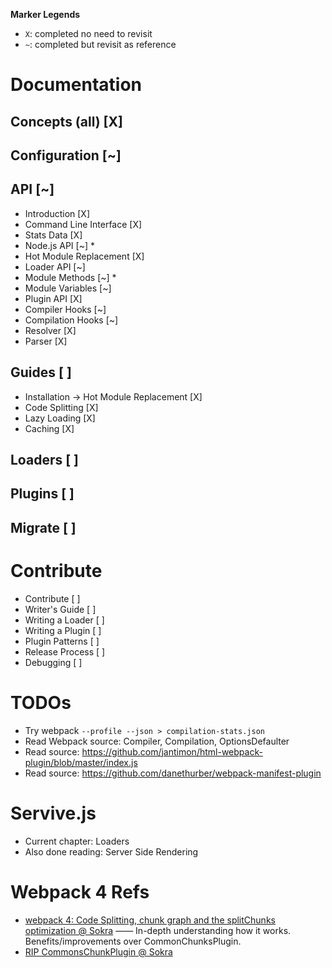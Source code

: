 __Marker Legends__

- `X`: completed no need to revisit
- `~`: completed but revisit as reference

# Documentation

## Concepts (all) [X]
## Configuration [~]
## API [~]
- Introduction [X]
- Command Line Interface [X]
- Stats Data [X]
- Node.js API [~] *
- Hot Module Replacement [X]
- Loader API [~]
- Module Methods [~] *
- Module Variables [~]
- Plugin API [X]
- Compiler Hooks [~]
- Compilation Hooks [~]
- Resolver [X]
- Parser [X]
## Guides [ ]
- Installation -> Hot Module Replacement [X]
- Code Splitting [X]
- Lazy Loading [X]
- Caching [X]
## Loaders [ ]
## Plugins [ ]
## Migrate [ ]

# Contribute 

- Contribute [ ]
- Writer's Guide [ ]
- Writing a Loader [ ]
- Writing a Plugin [ ]
- Plugin Patterns [ ]
- Release Process [ ]
- Debugging [ ]

# TODOs

- Try webpack `--profile --json > compilation-stats.json`
- Read Webpack source: Compiler, Compilation, OptionsDefaulter 
- Read source: https://github.com/jantimon/html-webpack-plugin/blob/master/index.js
- Read source: https://github.com/danethurber/webpack-manifest-plugin

# Servive.js

- Current chapter: Loaders
- Also done reading: Server Side Rendering

# Webpack 4 Refs

- [webpack 4: Code Splitting, chunk graph and the splitChunks optimization @ Sokra](https://medium.com/webpack/webpack-4-code-splitting-chunk-graph-and-the-splitchunks-optimization-be739a861366) —— In-depth understanding how it works. Benefits/improvements over CommonChunksPlugin.
- [RIP CommonsChunkPlugin @ Sokra](https://gist.github.com/sokra/1522d586b8e5c0f5072d7565c2bee693)
